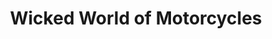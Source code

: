---
title: "Wicked World of Motorcycles"
url: /burien/wicked-world-of-motorcycles/
shop: motorcycle
---